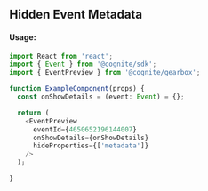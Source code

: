 ## Hidden Event Metadata 

<!-- STORY -->

#### Usage:

```typescript jsx
import React from 'react';
import { Event } from '@cognite/sdk';
import { EventPreview } from '@cognite/gearbox';

function ExampleComponent(props) {
  const onShowDetails = (event: Event) = {};

  return (
    <EventPreview 
      eventId={4650652196144007}
      onShowDetails={onShowDetails}
      hideProperties={['metadata']}
    />
  );

}
```
